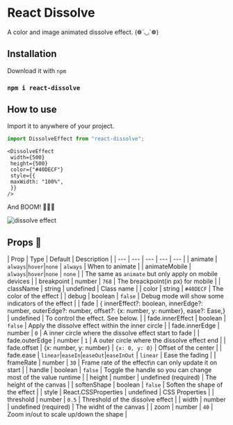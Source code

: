 # React Dissolve

A color and image animated dissolve effect. (❁´◡`❁)

## Installation

Download it with `npm`

### `npm i react-dissolve`

## How to use

Import it to anywhere of your project.

```ts
import DissolveEffect from "react-dissolve";
```

```tsx
<DissolveEffect
 width={500}
 height={500}
 color={"#40DECF"}
 style={{
 maxWidth: "100%",
 }}
/>
```

And BOOM! 🌟🌟🌟

![dissolve effect](dissolve-effect.gif)

## Props 🍞

| Prop | Type | Default | Description |
| --- | --- | --- | --- | --- |
| animate | `always`\|`hover`\|`none` | `always` | When to animate |
| animateMobile | `always`\|`hover`\|`none` | `none` | | The same as `animate` but only apply on mobile devices |
| breakpoint | number | `768` | The breackpoint(in px) for mobile |
| className | string | undefined | Class name |
| color | string | `#40DECF` | The color of the effect |
| debug | boolean | `false` | Debug mode will show some indicators of the effect |
| fade | { innerEffect?: boolean, innerEdge?: number, outerEdge?: number, offset?: {x: number, y: number}, ease?: Ease,} | undefined | To control the effect. See below. |
| fade.innerEffect | boolean | `false` | Apply the dissolve effect within the inner circle |
| fade.innerEdge | number | `0` | A inner circle where the dissolve effect start to fade |
| fade.outerEdge | number | `1` | A outer circle where the dissolve effect end |
| fade.offset | {x: number, y: number} | `{x: 0, y: 0}` | Offset of the center |
| fade.ease | `linear`\|`easeIn`\|`easeOut`\|`easeInOut` | `linear` | Ease the fading |
| frameRate | number | `30` | Frame rate of the effect\n can only update it on start |
| handle | boolean | `false` | Toggle the handle so you can change most of the value runtime |
| height | number | undefined (required) | The height of the canvas |
| softenShape | boolean | `false` | Soften the shape of the effect |
| style | React.CSSProperties | undefined | CSS Properties |
| threshold | number | `0.5` | Threshold of the dissolve effect |
| width | number | undefined (required) | The widht of the canvas |
| zoom | number | `40` | Zoom in/out to scale up/down the shape |
